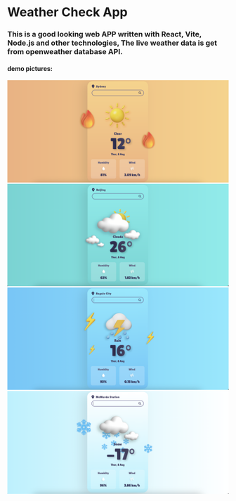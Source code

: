 # Weather Check App
### This is a good looking web APP written with React, Vite, Node.js and other technologies, The live weather data is get from openweather database API.

#### demo pictures:
![alt text](image.png)
![alt text](image-1.png)
![alt text](image-2.png)
![alt text](image-3.png)
